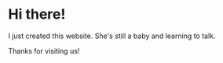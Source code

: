 # Hi there!

I just created this website. She's still a baby and learning to talk.  

Thanks for visiting us!
